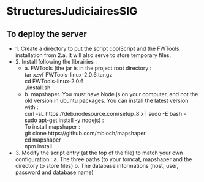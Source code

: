 # StructuresJudiciairesSIG

<h2>To deploy the server</h2>
<ul>
<li>
1. Create a directory to put the script coolScript and the FWTools installation from 2.a. It will also serve to store temporary files.
</li>
<li>
2. Install following the librairies :
	<ul>
	<li>
	a. FWTools (the jar is in the project root directory :<br>
		tar xzvf FWTools-linux-2.0.6.tar.gz<br>
		cd FWTools-linux-2.0.6<br>
		./install.sh
	</li>
	<li>
	b. mapshaper. You must have Node.js on your computer, and not the old version in ubuntu packages. You can install the latest version with :<br>
		curl -sL https://deb.nodesource.com/setup_8.x | sudo -E bash - <br>
		sudo apt-get install -y nodejs) :<br>
	   To install mapshaper :<br>
		git clone https://github.com/mbloch/mapshaper<br>
		cd mapshaper<br>
		npm install
	</li>
	</ul>
</li>
<li>
3. Modify the script entry (at the top of the file) to match your own configuration :
	a. The three paths (to your tomcat, mapshaper and the directory to store files)
	b. The database informations (host, user, password and database name)
</li>
</ul>

